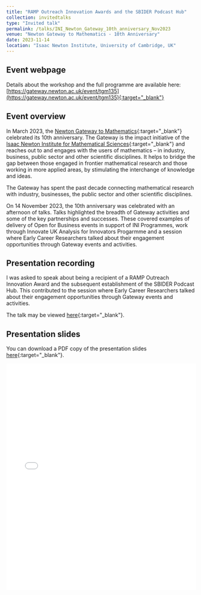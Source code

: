 ```yaml
---
title: "RAMP Outreach Innovation Awards and the SBIDER Podcast Hub"
collection: invitedtalks
type: "Invited talk"
permalink: /talks/INI_Newton_Gateway_10th_anniversary_Nov2023
venue: "Newton Gateway to Mathematics - 10th Anniversary"
date: 2023-11-14
location: "Isaac Newton Institute, University of Cambridge, UK"
---
```


## Event webpage
Details about the workshop and the full programme are available here: [https://gateway.newton.ac.uk/event/tgm135](https://gateway.newton.ac.uk/event/tgm135){:target="_blank"}

## Event overview
In March 2023, the [Newton Gateway to Mathematics](https://gateway.newton.ac.uk){:target="_blank"} celebrated its 10th anniversary. The Gateway is the impact initiative of the [Isaac Newton Institute for Mathematical Sciences](https://www.newton.ac.uk){:target="_blank"} and reaches out to and engages with the users of mathematics – in industry, business, public sector and other scientific disciplines. It helps to bridge the gap between those engaged in frontier mathematical research and those working in more applied areas, by stimulating the interchange of knowledge and ideas.

The Gateway has spent the past decade connecting mathematical research with industry, businesses, the public sector and other scientific disciplines.

On 14 November 2023, the 10th anniversary was celebrated with an afternoon of talks. Talks highlighted the breadth of Gateway activities and some of the key partnerships and successes. These covered examples of delivery of Open for Business events in support of INI Programmes, work through Innovate UK Analysis for Innovators Progarmme and a session where Early Career Researchers talked about their engagement opportunities through Gateway events and activities.

## Presentation recording
I was asked to speak about being a recipient of a RAMP Outreach Innovation Award and the subsequent establishment of the SBIDER Podcast Hub. This contributed to the session where Early Career Researchers talked about their engagement opportunities through Gateway events and activities.

The talk may be viewed [here](https://www.youtube.com/live/MGi6V-NgeSg?si=oTkg5Dslv28wEWg2&t=9525){:target="_blank"}.

## Presentation slides
You can download a PDF copy of the presentation slides [here](/files/TalkSlides/EdHill_INI_Newton_Gateway_10th_Anniversary_14Nov2023.pdf){:target="_blank"}.
<iframe src="/files/TalkSlides/EdHill_INI_Newton_Gateway_10th_Anniversary_14Nov2023.pdf" width="100%" height="600" frameborder="no" border="0" marginwidth="0" marginheight="0"></iframe>
